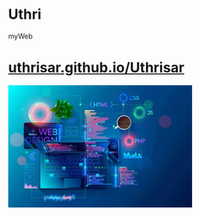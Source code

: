 # Uthri
myWeb
<!DOCTYPE html>
<html lang="en">
<head>
    <meta charset="UTF-8">
    <meta name="viewport" content="width=device-width, initial-scale=1.0">
</head>
<body>
    <a href="https://uthrisar.github.io/Uthri"><h1>uthrisar.github.io/Uthrisar</h1></a>
   <img height="250px" src="web_design.jpg" alt="tech">
</body>
</html>
